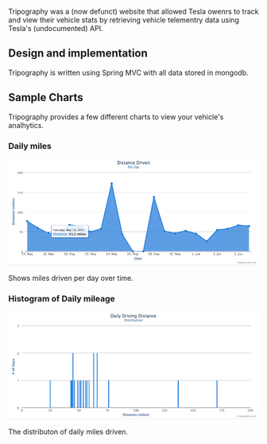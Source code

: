 Tripography was a (now defunct) website that allowed Tesla owenrs to track and view their vehicle stats by retrieving vehicle telementry data using Tesla's (undocumented) API.

## Design and implementation 

Tripography is written using Spring MVC with all data stored in mongodb.

## Sample Charts

Tripography provides a few different charts to view your vehicle's analhytics.

### Daily miles
![Daily miles Driven](daily.png)

Shows miles driven per day over time.

### Histogram of Daily mileage
![Daily miles Driven](histogram.png)

The distributon of daily miles driven.
